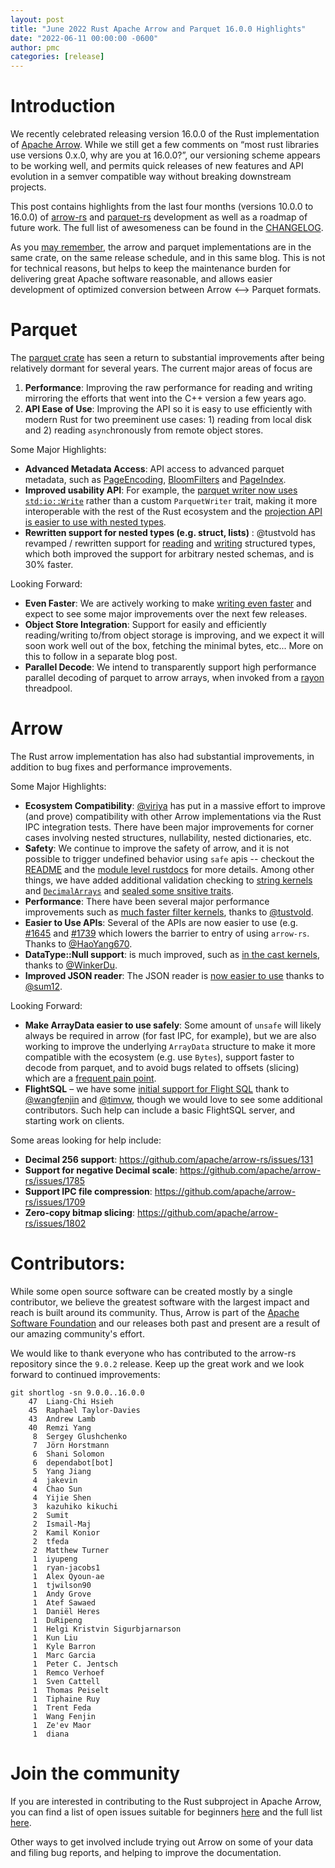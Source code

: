 ```yaml
---
layout: post
title: "June 2022 Rust Apache Arrow and Parquet 16.0.0 Highlights"
date: "2022-06-11 00:00:00 -0600"
author: pmc
categories: [release]
---
```

<!--
{% comment %}
Licensed to the Apache Software Foundation (ASF) under one or more
contributor license agreements.  See the NOTICE file distributed with
this work for additional information regarding copyright ownership.
The ASF licenses this file to you under the Apache License, Version 2.0
(the "License"); you may not use this file except in compliance with
the License.  You may obtain a copy of the License at

http://www.apache.org/licenses/LICENSE-2.0

Unless required by applicable law or agreed to in writing, software
distributed under the License is distributed on an "AS IS" BASIS,
WITHOUT WARRANTIES OR CONDITIONS OF ANY KIND, either express or implied.
See the License for the specific language governing permissions and
limitations under the License.
{% endcomment %}
-->


# Introduction

We recently celebrated releasing version 16.0.0 of the Rust implementation of [Apache Arrow](https://arrow.apache.org/). While we still get a few comments on “most rust libraries use versions 0.x.0, why are you at 16.0.0?”, our versioning scheme appears to be working well, and permits quick releases of new features and API evolution in a semver compatible way without breaking downstream projects.

This post contains highlights from the last four months (versions
10.0.0 to 16.0.0) of
[arrow-rs](https://github.com/apache/arrow-rs/arrow) and
[parquet-rs](https://github.com/apache/arrow-rs/parquet) development
as well as a roadmap of future work. The full list of awesomeness can
be found in the
[CHANGELOG](https://github.com/apache/arrow-rs/blob/master/CHANGELOG.md).

As you [may remember](https://github.com/apache/arrow-rs/issues/1715), the arrow and parquet implementations are in the same crate, on the same release schedule, and in this same blog. This is not for technical reasons, but helps to keep the maintenance burden for delivering great Apache software reasonable, and allows easier development of optimized conversion between Arrow <--> Parquet formats.

# Parquet
The [parquet crate](https://crates.io/crates/parquet) has seen a return to substantial improvements after being relatively dormant for several years. The current major areas of focus are

1. **Performance**: Improving the raw performance for reading and writing mirroring the efforts that went into the C++ version a few years ago.
2. **API Ease of Use**: Improving the API so it is easy to use efficiently with modern Rust for two preeminent use cases: 1) reading from local disk and 2) reading `async`hronously from remote object stores.

Some Major Highlights:

* **Advanced Metadata Access**: API access to advanced parquet metadata, such as [PageEncoding](https://github.com/apache/arrow-rs/pull/1322), [BloomFilters](https://github.com/apache/arrow-rs/pull/1309) and [PageIndex](https://github.com/apache/arrow-rs/pull/1762).
* **Improved usability API**: For example, the [parquet writer now uses `std:io::Write`](https://github.com/apache/arrow-rs/pull/1719) rather than a custom `ParquetWriter` trait, making it more interoperable with the rest of the Rust ecosystem and the [projection API is easier to use with nested types](https://github.com/apache/arrow-rs/pull/1716).
* **Rewritten support for nested types (e.g. struct, lists)** : @tustvold has revamped / rewritten support for [reading](https://github.com/apache/arrow-rs/pull/1682) and [writing](https://github.com/apache/arrow-rs/pull/1746) structured types, which both improved the support for arbitrary nested schemas, and is 30% faster.

Looking Forward:

* **Even Faster**: We are actively working to make [writing even faster](https://github.com/apache/arrow-rs/issues/1764) and expect to see some major improvements over the next few releases.
* **Object Store Integration**: Support for easily and efficiently reading/writing to/from object storage is improving, and we expect it will soon work well out of the box, fetching the minimal bytes, etc... More on this to follow in a separate blog post.
* **Parallel Decode**: We intend to transparently support high performance parallel decoding of parquet to arrow arrays, when invoked from a [rayon](https://crates.io/crates/rayon) threadpool.

# Arrow

The Rust arrow implementation has also had substantial improvements, in addition to bug fixes and performance improvements.

Some Major Highlights:

* **Ecosystem Compatibility**: [@viriya](https://github.com/viirya) has put in a massive effort to improve (and prove) compatibility with other Arrow implementations via the Rust IPC integration tests. There have been major improvements for corner cases involving nested structures, nullability, nested dictionaries, etc.
* **Safety**: We continue to improve the safety of arrow, and it is not possible to trigger undefined behavior using `safe` apis -- checkout the [README](https://github.com/apache/arrow-rs/tree/master/arrow#safety) and the [module level rustdocs](https://docs.rs/arrow/16.0.0/arrow/#safety-and-security) for more details. Among other things, we have added additional validation checking to [string kernels](https://github.com/apache/arrow-rs/issues/1575) and [`DecimalArrays`](https://github.com/apache/arrow-rs/pull/1767) and [sealed some snsitive traits](https://github.com/apache/arrow-rs/pull/1819).
* **Performance**: There have been several major performance improvements such as [much faster filter kernels](https://github.com/apache/arrow-rs/issues/1288), thanks to [@tustvold](https://github.com/tustvold).
* **Easier to Use APIs**: Several of the APIs are now easier to use (e.g. [#1645](https://github.com/apache/arrow-rs/pull/1645) and [#1739](https://github.com/apache/arrow-rs/pull/1739) which lowers the barrier to entry of using `arrow-rs`. Thanks to [@HaoYang670](https://github.com/HaoYang670).
* **DataType::Null support**: is much improved, such as [in the cast kernels](https://github.com/apache/arrow-rs/pull/1572), thanks to [@WinkerDu](https://github.com/WinkerDu).
* **Improved JSON reader**: The JSON reader is [now easier to use](https://github.com/apache/arrow-rs/pull/1451) thanks to [@sum12](https://github.com/sum12).

Looking Forward:
* **Make ArrayData easier to use safely**: Some amount of `unsafe` will likely always be required in arrow (for fast IPC, for example), but we are also working to improve the underlying `ArrayData` structure to make it more compatible with the ecosystem (e.g. use `Bytes`), support faster to decode from parquet, and to avoid bugs related to offsets (slicing) which are a [frequent pain point](https://github.com/apache/arrow-rs/issues/1799).
* **FlightSQL** – we have some [initial support for Flight SQL](https://github.com/apache/arrow-rs/pulls?q=flightsql) thank to [@wangfenjin](https://github.com/wangfenjin) and [@timvw](https://github.com/timvw), though we would love to see some additional contributors. Such help can include a basic FlightSQL server, and starting work on clients.

Some areas looking for help include:

* **Decimal 256 support**: <https://github.com/apache/arrow-rs/issues/131>
* **Support for negative Decimal scale**: <https://github.com/apache/arrow-rs/issues/1785>
* **Support IPC file compression**: <https://github.com/apache/arrow-rs/issues/1709>
* **Zero-copy bitmap slicing**: <https://github.com/apache/arrow-rs/issues/1802>


# Contributors:

While some open source software can be created mostly by a single contributor, we believe the greatest software with the largest impact and reach is built around its community. Thus, Arrow is part of the [Apache Software Foundation](https://www.apache.org/) and our releases both past and present are a result of our amazing community's effort.

We would like to thank everyone who has contributed to the arrow-rs repository since the `9.0.2` release. Keep up the great work and we look forward to continued improvements:

```console
git shortlog -sn 9.0.0..16.0.0
    47  Liang-Chi Hsieh
    45  Raphael Taylor-Davies
    43  Andrew Lamb
    40  Remzi Yang
     8  Sergey Glushchenko
     7  Jörn Horstmann
     6  Shani Solomon
     6  dependabot[bot]
     5  Yang Jiang
     4  jakevin
     4  Chao Sun
     4  Yijie Shen
     3  kazuhiko kikuchi
     2  Sumit
     2  Ismail-Maj
     2  Kamil Konior
     2  tfeda
     2  Matthew Turner
     1  iyupeng
     1  ryan-jacobs1
     1  Alex Qyoun-ae
     1  tjwilson90
     1  Andy Grove
     1  Atef Sawaed
     1  Daniël Heres
     1  DuRipeng
     1  Helgi Kristvin Sigurbjarnarson
     1  Kun Liu
     1  Kyle Barron
     1  Marc Garcia
     1  Peter C. Jentsch
     1  Remco Verhoef
     1  Sven Cattell
     1  Thomas Peiselt
     1  Tiphaine Ruy
     1  Trent Feda
     1  Wang Fenjin
     1  Ze'ev Maor
     1  diana
```

# Join the community

If you are interested in contributing to the Rust subproject in Apache Arrow, you can find a list of open issues
suitable for beginners [here](https://github.com/apache/arrow-rs/issues?q=is%3Aissue+is%3Aopen+label%3A%22good+first+issue%22)
and the full list [here](https://github.com/apache/arrow-rs/issues).

Other ways to get involved include trying out Arrow on some of your data and filing bug reports, and helping to
improve the documentation.
